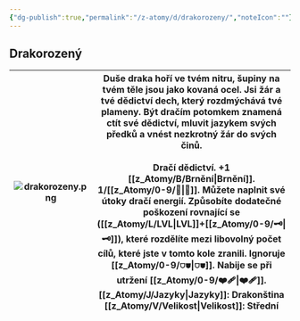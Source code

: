 ```yaml
---
{"dg-publish":true,"permalink":"/z-atomy/d/drakorozeny/","noteIcon":""}
---
```


## Drakorozený

| ![drakorozeny.png](/img/user/z_img/drakorozeny.png) | Duše draka hoří ve tvém nitru, šupiny na tvém těle jsou jako kovaná ocel. Jsi žár a tvé dědictví dech, který rozdmýchává tvé plameny. Být dračím potomkem znamená ctít své dědictví, mluvit jazykem svých předků a vnést nezkrotný žár do svých činů.<br><br>**Dračí dědictví.** +1 [[z_Atomy/B/Brnění\|Brnění]]. 1/[[z_Atomy/0-9/🔋\|🔋]]. Můžete naplnit své útoky dračí energií. Způsobíte dodatečné poškození rovnající se ([[z_Atomy/L/LVL\|LVL]]+[[z_Atomy/0-9/🗝\|🗝]]), které rozdělíte mezi libovolný počet cílů, které jste v tomto kole zranili. Ignoruje [[z_Atomy/0-9/⛉⛊\|⛉⛊]]. Nabije se při utržení [[z_Atomy/0-9/❤️‍🩹\|❤️‍🩹]].<br>**[[z_Atomy/J/Jazyky\|Jazyky]]**: Drakonština<br>[[z_Atomy/V/Velikost\|Velikost]]: Střední |
| -------------------- | --------------------------------------------------------------------------------------------------------------------------------------------------------------------------------------------------------------------------------------------------------------------------------------------------------------------------------------------------------------------------------------------------------------------------------------------------------------------------------------------------------------------------------------------------------------------------------------------------------------------- |
